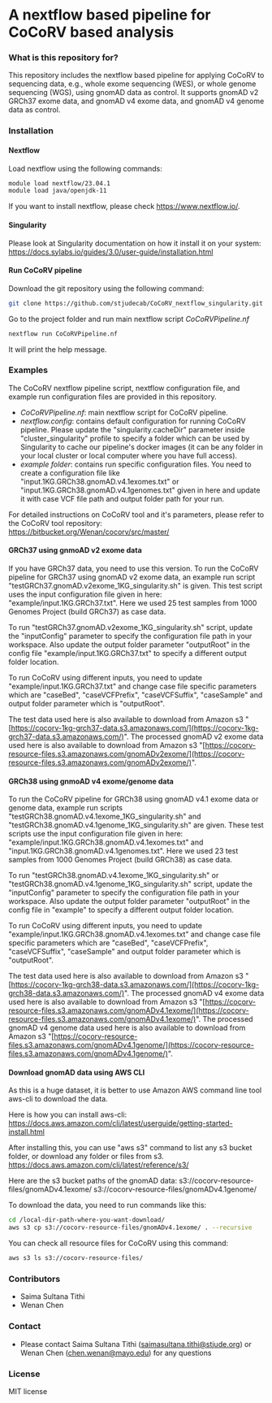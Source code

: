 # A nextflow based pipeline for CoCoRV based analysis #

### What is this repository for? ###
This repository includes the nextflow based pipeline for applying CoCoRV to sequencing data, e.g., whole exome sequencing (WES), or whole genome sequencing (WGS), using gnomAD data as control. It supports gnomAD v2 GRCh37 exome data, and gnomAD v4 exome data, and gnomAD v4 genome data as control.    

### Installation ###

#### Nextflow ####
Load nextflow using the following commands:
```bash
module load nextflow/23.04.1
module load java/openjdk-11
```
If you want to install nextflow, please check https://www.nextflow.io/.

#### Singularity ####
Please look at Singularity documentation on how it install it on your system: https://docs.sylabs.io/guides/3.0/user-guide/installation.html

#### Run CoCoRV pipeline ####
Download the git repository using the following command:
```bash
git clone https://github.com/stjudecab/CoCoRV_nextflow_singularity.git
```
Go to the project folder and run main nextflow script *CoCoRVPipeline.nf*
```bash
nextflow run CoCoRVPipeline.nf
```
It will print the help message.

### Examples ###
The CoCoRV nextflow pipeline script, nextflow configuration file, and example run configuration files are provided in this repository.

* *CoCoRVPipeline.nf*: main nextflow script for CoCoRV pipeline.
* *nextflow.config*: contains default configuration for running CoCoRV pipeline. Please update the "singularity.cacheDir" parameter inside "cluster_singularity" profile to specify a folder which can be used by Singularity to cache our pipeline's docker images (it can be any folder in your local cluster or local computer where you have full access).
* *example folder*: contains run specific configuration files. You need to create a configuration file like "input.1KG.GRCh38.gnomAD.v4.1exomes.txt" or "input.1KG.GRCh38.gnomAD.v4.1genomes.txt" given in here and update it with case VCF file path and output folder path for your run.

For detailed instructions on CoCoRV tool and it's parameters, please refer to the CoCoRV tool repository: https://bitbucket.org/Wenan/cocorv/src/master/

#### GRCh37 using gnmoAD v2 exome data ####
If you have GRCh37 data, you need to use this version. To run the CoCoRV pipeline for GRCh37 using gnomAD v2 exome data, an example run script "testGRCh37.gnomAD.v2exome_1KG_singularity.sh" is given. This test script uses the input configuration file given in here: "example/input.1KG.GRCh37.txt". Here we used 25 test samples from 1000 Genomes Project (build GRCh37) as case data.

To run "testGRCh37.gnomAD.v2exome_1KG_singularity.sh" script, update the "inputConfig" parameter to specify the configuration file path in your workspace. Also update the output folder parameter "outputRoot" in the config file "example/input.1KG.GRCh37.txt" to specify a different output folder location.

To run CoCoRV using different inputs, you need to update "example/input.1KG.GRCh37.txt" and change case file specific parameters which are "caseBed", "caseVCFPrefix", "caseVCFSuffix", "caseSample" and output folder parameter which is "outputRoot".

The test data used here is also available to download from Amazon s3 "[https://cocorv-1kg-grch37-data.s3.amazonaws.com/](https://cocorv-1kg-grch37-data.s3.amazonaws.com/)".
The processed gnomAD v2 exome data used here is also available to download from Amazon s3 "[https://cocorv-resource-files.s3.amazonaws.com/gnomADv2exome/](https://cocorv-resource-files.s3.amazonaws.com/gnomADv2exome/)".

#### GRCh38 using gnmoAD v4 exome/genome data ####
To run the CoCoRV pipeline for GRCh38 using gnomAD v4.1 exome data or genome data, example run scripts "testGRCh38.gnomAD.v4.1exome_1KG_singularity.sh" and "testGRCh38.gnomAD.v4.1genome_1KG_singularity.sh" are given. These test scripts use the input configuration file given in here: "example/input.1KG.GRCh38.gnomAD.v4.1exomes.txt" and "input.1KG.GRCh38.gnomAD.v4.1genomes.txt". Here we used 23 test samples from 1000 Genomes Project (build GRCh38) as case data.

To run "testGRCh38.gnomAD.v4.1exome_1KG_singularity.sh" or "testGRCh38.gnomAD.v4.1genome_1KG_singularity.sh" script, update the "inputConfig" parameter to specify the configuration file path in your workspace. Also update the output folder parameter "outputRoot" in the config file in "example" to specify a different output folder location.

To run CoCoRV using different inputs, you need to update "example/input.1KG.GRCh38.gnomAD.v4.1exomes.txt" and change case file specific parameters which are "caseBed", "caseVCFPrefix", "caseVCFSuffix", "caseSample" and output folder parameter which is "outputRoot".

The test data used here is also available to download from Amazon s3 "[https://cocorv-1kg-grch38-data.s3.amazonaws.com/](https://cocorv-1kg-grch38-data.s3.amazonaws.com/)".
The processed gnomAD v4 exome data used here is also available to download from Amazon s3 "[https://cocorv-resource-files.s3.amazonaws.com/gnomADv4.1exome/](https://cocorv-resource-files.s3.amazonaws.com/gnomADv4.1exome/)".
The processed gnomAD v4 genome data used here is also available to download from Amazon s3 "[https://cocorv-resource-files.s3.amazonaws.com/gnomADv4.1genome/](https://cocorv-resource-files.s3.amazonaws.com/gnomADv4.1genome/)".

#### Download gnomAD data using AWS CLI ####
As this is a huge dataset, it is better to use Amazon AWS command line tool aws-cli to download the data. 

Here is how you can install aws-cli:
https://docs.aws.amazon.com/cli/latest/userguide/getting-started-install.html

After installing this, you can use "aws s3" command to list any s3 bucket folder, or download any folder or files from s3.
https://docs.aws.amazon.com/cli/latest/reference/s3/

Here are the s3 bucket paths of the gnomAD data:
s3://cocorv-resource-files/gnomADv4.1exome/
s3://cocorv-resource-files/gnomADv4.1genome/

To download the data, you need to run commands like this:
```bash
cd /local-dir-path-where-you-want-download/
aws s3 cp s3://cocorv-resource-files/gnomADv4.1exome/ . --recursive
```
You can check all resource files for CoCoRV using this command:
```bash
aws s3 ls s3://cocorv-resource-files/
```

### Contributors ###
* Saima Sultana Tithi
* Wenan Chen

### Contact ###
* Please contact Saima Sultana Tithi (saimasultana.tithi@stjude.org) or Wenan Chen (chen.wenan@mayo.edu) for any questions

### License ###
MIT license

